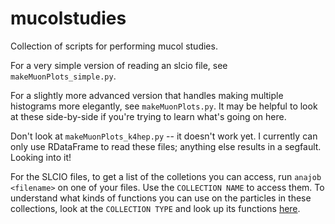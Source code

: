 # mucolstudies
Collection of scripts for performing mucol studies. 

For a very simple version of reading an slcio file, see `makeMuonPlots_simple.py`. 

For a slightly more advanced version that handles making multiple histograms more elegantly, see `makeMuonPlots.py`. It may be helpful to look at these side-by-side if you're trying to learn what's going on here.

Don't look at `makeMuonPlots_k4hep.py` -- it doesn't work yet. I currently can only use RDataFrame to read these files; anything else results in a segfault. Looking into it!

For the SLCIO files, to get a list of the colletions you can access, run `anajob <filename>` on one of your files.
Use the `COLLECTION NAME` to access them. 
To understand what kinds of functions you can use on the particles in these collections, look at the `COLLECTION TYPE` and look up its functions [here](https://ilcsoft.desy.de/LCIO/current/doc/doxygen_api/html/namespaceEVENT.html).
